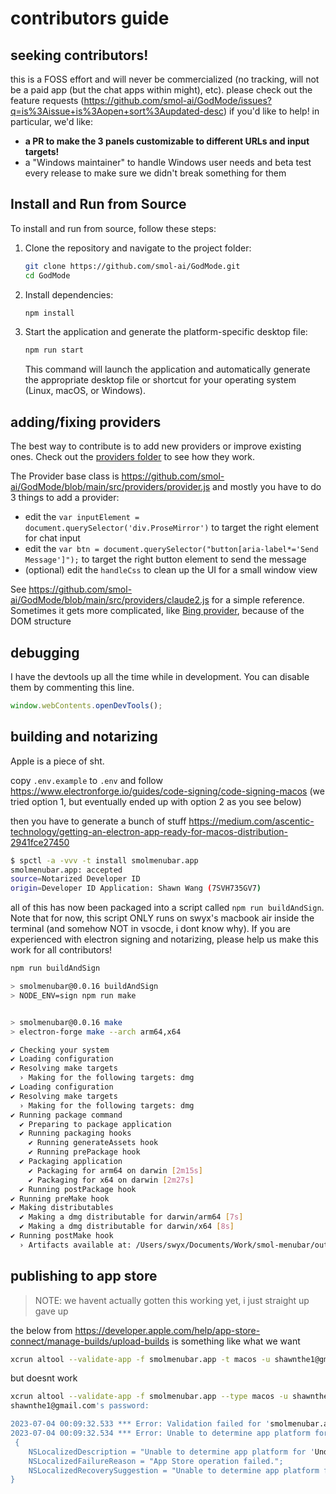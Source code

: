 # contributors guide

## seeking contributors!

this is a FOSS effort and will never be commercialized (no tracking, will not be a paid app (but the chat apps within might), etc). please check out the feature requests (https://github.com/smol-ai/GodMode/issues?q=is%3Aissue+is%3Aopen+sort%3Aupdated-desc) if you'd like to help! in particular, we'd like:

- **a PR to make the 3 panels customizable to different URLs and input targets!**
- a "Windows maintainer" to handle Windows user needs and beta test every release to make sure we didn't break something for them

## Install and Run from Source

To install and run from source, follow these steps:

1. Clone the repository and navigate to the project folder:

   ```bash
   git clone https://github.com/smol-ai/GodMode.git
   cd GodMode
   ```

2. Install dependencies:

   ```bash
   npm install
   ```

3. Start the application and generate the platform-specific desktop file:

   ```bash
   npm run start
   ```

   This command will launch the application and automatically generate the appropriate desktop file or shortcut for your operating system (Linux, macOS, or Windows).

## adding/fixing providers

The best way to contribute is to add new providers or improve existing ones. Check out the [providers folder](https://github.com/smol-ai/GodMode/tree/main/src/providers) to see how they work.

The Provider base class is https://github.com/smol-ai/GodMode/blob/main/src/providers/provider.js and mostly you have to do 3 things to add a provider:

- edit the `var inputElement = document.querySelector('div.ProseMirror')` to target the right element for chat input
- edit the `var btn = document.querySelector("button[aria-label*='Send Message']");` to target the right button element to send the message
- (optional) edit the `handleCss` to clean up the UI for a small window view

See https://github.com/smol-ai/GodMode/blob/main/src/providers/claude2.js for a simple reference. Sometimes it gets more complicated, like [Bing provider](https://github.com/smol-ai/GodMode/blob/main/src/providers/bing.js), because of the DOM structure

## debugging

I have the devtools up all the time while in development. You can disable them by commenting this line.

```js
window.webContents.openDevTools();
```

## building and notarizing

Apple is a piece of sht.

copy `.env.example` to `.env` and follow https://www.electronforge.io/guides/code-signing/code-signing-macos (we tried option 1, but eventually ended up with option 2 as you see below)

then you have to generate a bunch of stuff
https://medium.com/ascentic-technology/getting-an-electron-app-ready-for-macos-distribution-2941fce27450

```bash
$ spctl -a -vvv -t install smolmenubar.app
smolmenubar.app: accepted
source=Notarized Developer ID
origin=Developer ID Application: Shawn Wang (7SVH735GV7)
```

all of this has now been packaged into a script called `npm run buildAndSign`. Note that for now, this script ONLY runs on swyx's macbook air inside the terminal (and somehow NOT in vsocde, i dont know why). If you are experienced with electron signing and notarizing, please help us make this work for all contributors!

```bash
npm run buildAndSign

> smolmenubar@0.0.16 buildAndSign
> NODE_ENV=sign npm run make


> smolmenubar@0.0.16 make
> electron-forge make --arch arm64,x64

✔ Checking your system
✔ Loading configuration
✔ Resolving make targets
  › Making for the following targets: dmg
✔ Loading configuration
✔ Resolving make targets
  › Making for the following targets: dmg
✔ Running package command
  ✔ Preparing to package application
  ✔ Running packaging hooks
    ✔ Running generateAssets hook
    ✔ Running prePackage hook
  ✔ Packaging application
    ✔ Packaging for arm64 on darwin [2m15s]
    ✔ Packaging for x64 on darwin [2m27s]
  ✔ Running postPackage hook
✔ Running preMake hook
✔ Making distributables
  ✔ Making a dmg distributable for darwin/arm64 [7s]
  ✔ Making a dmg distributable for darwin/x64 [8s]
✔ Running postMake hook
  › Artifacts available at: /Users/swyx/Documents/Work/smol-menubar/out/make
```

## publishing to app store

> NOTE: we havent actually gotten this working yet, i just straight up gave up

the below from https://developer.apple.com/help/app-store-connect/manage-builds/upload-builds is something like what we want

```bash
xcrun altool --validate-app -f smolmenubar.app -t macos -u shawnthe1@gmail.com
```

but doesnt work

```bash
xcrun altool --validate-app -f smolmenubar.app --type macos -u shawnthe1@gmail.com
shawnthe1@gmail.com's password:

2023-07-04 00:09:32.533 *** Error: Validation failed for 'smolmenubar.app'.
2023-07-04 00:09:32.534 *** Error: Unable to determine app platform for 'Undefined' software type. App Store operation failed. (1194)
 {
    NSLocalizedDescription = "Unable to determine app platform for 'Undefined' software type.";
    NSLocalizedFailureReason = "App Store operation failed.";
    NSLocalizedRecoverySuggestion = "Unable to determine app platform for 'Undefined' software type.";
}
```
